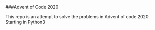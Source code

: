 ###Advent of Code 2020

This repo is an attempt to solve the problems in Advent of code 2020. Starting in Python3
